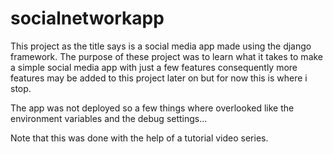 # socialnetworkapp
This project as the title says is a social media app made using the django framework. 
The purpose of these project was to learn what it takes to make a simple social media app with just a few features
consequently more features may be added to this project later on but for now this is where i stop.

The app was not deployed so a few things where overlooked like the environment variables and the debug settings...


Note that this was done with the help of a tutorial video series.


